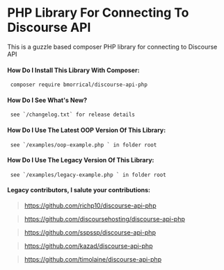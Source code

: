 # PHP Library For Connecting To Discourse API

This is a guzzle based composer PHP library for connecting to Discourse API


#### How Do I Install This Library With Composer:

     composer require bmorrical/discourse-api-php


#### How Do I See What's New?

     see `/changelog.txt` for release details


#### How Do I Use The Latest OOP Version Of This Library:

     see `/examples/oop-example.php ` in folder root


#### How Do I Use The Legacy Version Of This Library:

     see `/examples/legacy-example.php ` in folder root


#### Legacy contributors, I salute your contributions:

> https://github.com/richp10/discourse-api-php

> https://github.com/discoursehosting/discourse-api-php

> https://github.com/sspssp/discourse-api-php

> https://github.com/kazad/discourse-api-php

> https://github.com/timolaine/discourse-api-php

